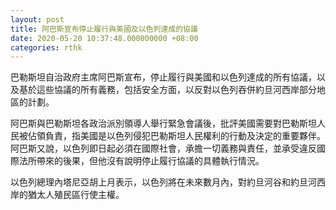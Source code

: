 ```yaml
---
layout: post
title: 阿巴斯宣布停止履行與美國及以色列達成的協議
date: 2020-05-20 10:37:48.000000000 +08:00
categories: rthk
---
```


巴勒斯坦自治政府主席阿巴斯宣布，停止履行與美國和以色列達成的所有協議，以及基於這些協議的所有義務，包括安全方面，以反對以色列吞併約旦河西岸部分地區的計劃。

阿巴斯與巴勒斯坦各政治派別領導人舉行緊急會議後，批評美國需要對巴勒斯坦人民被佔領負責，指美國是以色列侵犯巴勒斯坦人民權利的行動及決定的重要夥伴。阿巴斯又說，以色列即日起必須在國際社會，承擔一切義務與責任，並承受違反國際法所帶來的後果，但他沒有說明停止履行協議的具體執行情況。

以色列總理內塔尼亞胡上月表示，以色列將在未來數月內，對約旦河谷和約旦河西岸的猶太人殖民區行使主權。
